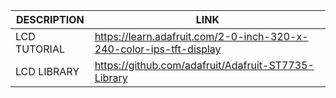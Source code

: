 
| DESCRIPTION  | LINK                                                                |
| ------------ | ------------------------------------------------------------------- |
| LCD TUTORIAL | https://learn.adafruit.com/2-0-inch-320-x-240-color-ips-tft-display |
| LCD LIBRARY  | https://github.com/adafruit/Adafruit-ST7735-Library                 |
